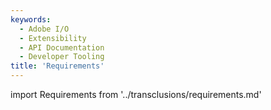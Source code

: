 ```yaml
---
keywords:
  - Adobe I/O
  - Extensibility
  - API Documentation
  - Developer Tooling
title: 'Requirements'
---
```


import Requirements from '../transclusions/requirements.md'

<Requirements/>

